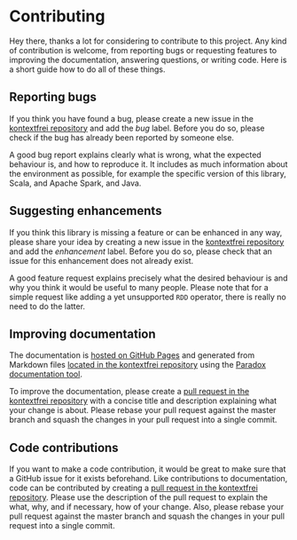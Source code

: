 # Contributing

Hey there, thanks a lot for considering to contribute to this project. Any kind of contribution is welcome, from reporting bugs or requesting features to improving the documentation, answering questions, or writing code. Here is a short guide how to do all of these things.

## Reporting bugs

If you think you have found a bug, please create a new issue in the [kontextfrei repository](https://github.com/dwestheide/kontextfrei/issues) and add the _bug_ label. Before you do so, please check if the bug has already been reported by someone else.

A good bug report explains clearly what is wrong, what the expected behaviour is, and how to reproduce it. It includes as much information about the environment as possible, for example the specific version of this library, Scala, and Apache Spark, and Java.

## Suggesting enhancements

If you think this library is missing a feature or can be enhanced in any way, please share your idea by creating a new issue in the [kontextfrei repository](https://github.com/dwestheide/kontextfrei/issues) and add the _enhancement_ label. Before you do so, please check that an issue for this enhancement does not already exist.

A good feature request explains precisely what the desired behaviour is and why you think it would be useful to many people. Please note that for a simple request like adding a yet unsupported `RDD` operator, there is really no need to do the latter.

## Improving documentation

The documentation is [hosted on GitHub Pages](https://dwestheide.github.io/kontextfrei/) and generated from Markdown files [located in the kontextfrei repository](https://github.com/dwestheide/kontextfrei/tree/master/src/main/paradox) using the [Paradox documentation tool](http://developer.lightbend.com/docs/paradox/latest/).

To improve the documentation, please create a [pull request in the kontextfrei repository](https://github.com/dwestheide/kontextfrei/pulls) with a concise title and description explaining what your change is about. Please rebase your pull request against the master branch and squash the changes in your pull request into a single commit.

## Code contributions

If you want to make a code contribution, it would be great to make sure that a GitHub issue for it exists beforehand. Like contributions to documentation, code can be contributed by creating a [pull request in the kontextfrei repository](https://github.com/dwestheide/kontextfrei/pulls). Please use the description of the pull request to explain the what, why, and if necessary, how of your change. Also, please rebase your pull request against the master branch and squash the changes in your pull request into a single commit.
